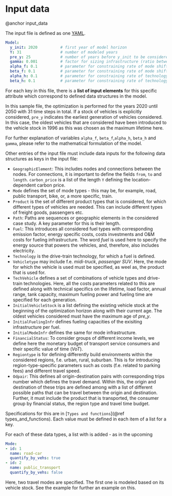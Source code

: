 # Input data
@anchor input_data

The input file is defined as one [YAML](https://yaml.org/).

```yaml
Model:
  y_init: 2020          # first year of model horizon
  Y: 31                 # number of modeled years
  pre_y: 25             # number of years before y_init to be considered for generation of the vehicle stock
  gamma: 0.001          # factor for sizing infrastructure (ratio between total yearly demand and peak demand)
  alpha_f: 0.1          # parameter for constraining rate of mode shift (optional) | default: 0.1
  beta_f: 0.1           # parameter for constraining rate of mode shift (optional) | default: 0.1
  alpha_h: 0.1          # parameter for constraining rate of technology shift (optional) | default: 0.1
  beta_h: 0.1           # parameter for constraining rate of technology shift (optional) | default: 0.1
```
For each key in this file, there is a __list of input elements__ for this specific attribute which correspond to defined data structures in the model. 

In this sample file, the optimization is performed for the years 2020 until 2050 with 31 time steps in total. If a stock of vehicles is explicitly considered, `pre_y` indicates the earliest generation of vehicles considered. In this case, the oldest vehicles that are considered have been introduced to the vehicle stock in 1996 as this was chosen as the maximum lifetime here. 

For further explanation of variables `alpha_f`, `beta_f`,`alpha_h`, `beta_h` and `gamma`, please refer to the mathematical formulation of the model.

Other entries of the input file must include data inputs for the following data structures as keys in the input file:

* `GeographicElement`: This includes nodes and connections between the nodes. For connections, it is important to define the fields `from`, `to` and `length`. `carbon_price` is a list of the length `Y` defining the location-dependent carbon price. 
* `Mode` defines the set of mode types - this may be, for example, road, public transport, bike, or, a more specific, train. 
* `Product` is the set of different product types that is considered, for which different types of vehicles are needed. This can include different types of freight goods, passengers etc. 
* `Path`: Paths are sequences or geographic elements in the considered case study. A key parameter for this is their length.
* `Fuel`: This introduces all considered fuel types with corresponding emission factor, energy specific costs, costs investments and O&M costs for fueling infrastructure. The word *fuel* is used here to specify the energy source that powers the vehicles, and, therefore, also includes electricity. 
* `Technology` is the drive-train technology, for which a fuel is defined.
* `Vehicletype` may include f.e. *midi-truck*, *passenger SUV*. Here, the mode for which the vehicle is used must be specified, as weel as, the product that is used for. 
* `TechVehicle` defines a set of combinations of vehicle types and drive-train technologies. Here, all the costs parameters related to this are defined along with technical specifics on the lifetime, load factor, annual range, tank capacity, maximum fueling power and fueling time are specified for each generation.
* `InitialVehicleStock` is a list defining the existing vehicle stock at the beginning of the optimization horizon along with their current age. The oldest vehicles considered must have the maximum age of *pre_y*.
* `InitialFuelingInfr` defines fueling capacities of the exisiting infrastructure per fuel.
* `InitialModeInfr` defines the same for mode infrastructure.
* `FinancialStatus`: To consider groups of different income levels, we define here the monetary budget of transport service consumers and their specific value of time (*VoT*).
* `Regiontype` is for defining differently build environments within the considered regions, f.e. urban, rural, suburban. This is for introducing region-type-specific parameters such as costs (f.e. related to parking fees) and different travel speed.
* `Odpair`: This defines all origin-destination pairs with corresponding trips number which defines the travel demand. Within this, the origin and destination of these trips are defined among with a list of different possible paths that can be travel between the origin and destination. Further, it must include the product that is transported, the consumer group by financial status, the region type and travel time budget.

Specifications for this are in [`Types and functions`](@ref types_and_functions). Each value must be defined in each item of a list for a key.

For each of these data types, a list with is added - as in the upcoming 
```yaml
Mode:
- id: 1
  name: road-car
  quantify_by_vehs: true
- id: 2
  name: public_transport
  quantify_by_vehs: false
```
Here, two travel modes are specified. The first one is modeled based on its vehicle stock.
See the example for further an example on this. 

